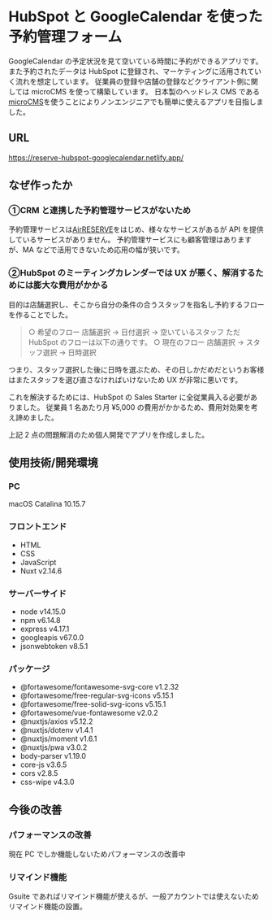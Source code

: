 # HubSpot と GoogleCalendar を使った予約管理フォーム

GoogleCalendar の予定状況を見て空いている時間に予約ができるアプリです。
また予約されたデータは HubSpot に登録され、マーケティングに活用されていく流れを想定しています。
従業員の登録や店舗の登録などクライアント側に関しては microCMS を使って構築しています。
日本製のヘッドレス CMS である[microCMS](https://microcms.io/)を使うことによりノンエンジニアでも簡単に使えるアプリを目指しました。

## URL

https://reserve-hubspot-googlecalendar.netlify.app/

## なぜ作ったか

### ①CRM と連携した予約管理サービスがないため

予約管理サービスは[AirRESERVE](https://airregi.jp/reserve/)をはじめ、様々なサービスがあるが API を提供しているサービスがありません。
予約管理サービスにも顧客管理はありますが、MA などで活用できないため応用の幅が狭いです。

### ②HubSpot のミーティングカレンダーでは UX が悪く、解消するためには膨大な費用がかかる

目的は店舗選択し、そこから自分の条件の合うスタッフを指名し予約するフローを作ることでした。

> ○ 希望のフロー
> 店舗選択 → 日付選択 → 空いているスタッフ
> ただ HubSpot のフローは以下の通りです。
> ○ 現在のフロー
> 店舗選択 → スタッフ選択 → 日時選択

つまり、スタッフ選択した後に日時を選ぶため、その日しかだめだというお客様はまたスタッフを選び直さなければいけないため UX が非常に悪いです。

これを解決するためには、HubSpot の Sales Starter に全従業員入る必要がありました。
従業員 1 名あたり月 ¥5,000 の費用がかかるため、費用対効果を考え諦めました。

上記 2 点の問題解消のため個人開発でアプリを作成しました。

## 使用技術/開発環境

### PC

macOS Catalina 10.15.7

### フロントエンド

-   HTML
-   CSS
-   JavaScript
-   Nuxt v2.14.6

### サーバーサイド

-   node v14.15.0
-   npm v6.14.8
-   express v4.17.1
-   googleapis v67.0.0
-   jsonwebtoken v8.5.1

### パッケージ

-   @fortawesome/fontawesome-svg-core v1.2.32
-   @fortawesome/free-regular-svg-icons v5.15.1
-   @fortawesome/free-solid-svg-icons v5.15.1
-   @fortawesome/vue-fontawesome v2.0.2
-   @nuxtjs/axios v5.12.2
-   @nuxtjs/dotenv v1.4.1
-   @nuxtjs/moment v1.6.1
-   @nuxtjs/pwa v3.0.2
-   body-parser v1.19.0
-   core-js v3.6.5
-   cors v2.8.5
-   css-wipe v4.3.0

## 今後の改善

### パフォーマンスの改善

現在 PC でしか機能しないためパフォーマンスの改善中

### リマインド機能

Gsuite であればリマインド機能が使えるが、一般アカウントでは使えないためリマインド機能の設置。
